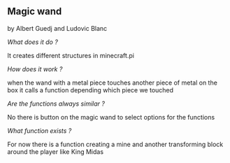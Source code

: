 ## Magic wand
by Albert Guedj and Ludovic Blanc

*What does it do ?*

It creates different structures in minecraft.pi


*How does it work ?*

when the wand with a metal piece touches another piece of metal on the box it calls a function depending which piece we touched


*Are the functions always similar ?*

No there is button on the magic wand to select options for the functions


*What function exists ?*

For now there is a function creating a mine and another transforming block around the player like King Midas
